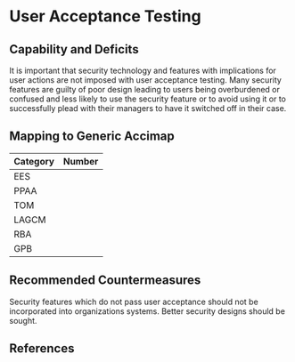 # User Acceptance Testing

## Capability and Deficits
It is important that security technology and features with implications for user actions are not imposed with user acceptance testing.  Many security features are guilty of 
poor design leading to users being overburdened or confused and less likely to use the security feature or to avoid using it or to successfully plead with their managers to
have it switched off in their case.

## Mapping to Generic Accimap

|Category | Number |
| --- | --- |
|EES     |      |
|PPAA  | |
|TOM   ||
|LAGCM ||
|RBA   ||
|GPB   ||

## Recommended Countermeasures

Security features which do not pass user acceptance should not be incorporated into organizations systems.  Better security designs should be sought.

## References
